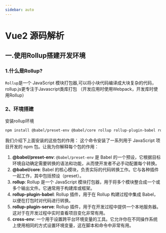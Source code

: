 ```yaml
---
sidebar: auto
---
```


# Vue2 源码解析

## 一.使用Rollup搭建开发环境

### 1.什么是Rollup?
`Rollup`是一个 JavaScript 模块打包器,可以将小块代码编译成大块复杂的代码， rollup.js更专注于Javascript类库打包 （开发应用时使用Webpack，开发库时使用Rollup）

### 2、环境搭建
安装rollup环境

```bash
npm install @babel/preset-env @babel/core rollup rollup-plugin-babel rollup-plugin-serve cross-env -D
```

我们介绍下上面安装的这些包的作用：
这个命令安装了一系列用于 JavaScript 项目开发的 npm 包。让我为你解释每个包的作用：

1. **@babel/preset-env**: `@babel/preset-env` 是 Babel 的一个预设，它根据目标环境自动确定需要转换的语法和功能，从而使开发者不必手动配置每个转换。
2. **@babel/core**: Babel 的核心模块，负责实际的代码转换工作。它与各种插件一起工作，其中包括预设（preset）。
3. **rollup**: Rollup 是一个 JavaScript 模块打包器，用于将多个模块整合成一个或多个输出文件。它通常用于构建库或框架。
4. **rollup-plugin-babel**: Rollup 插件，用于在 Rollup 构建过程中集成 Babel，以便在打包时对代码进行转换。
5. **rollup-plugin-serve**: Rollup 插件，用于在开发过程中提供一个本地服务器。这对于在开发过程中实时查看项目变化非常有用。
6. **cross-env**: 一个用于设置跨平台环境变量的工具。它允许你在不同操作系统上使用相同的方式设置环境变量，这在脚本和命令中非常有用。



